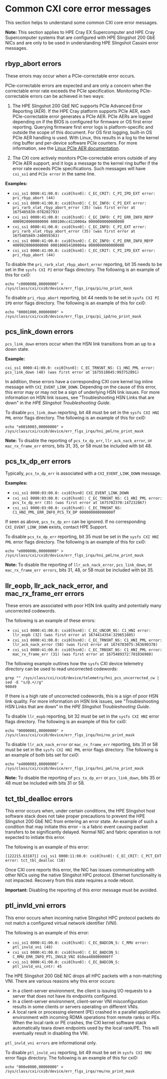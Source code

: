 # Common CXI core error messages

This section helps to understand some common CXI core error messages.

**Note:** This section applies to HPE Cray EX Supercomputer and HPE Cray Supercomputer systems that are configured with HPE Slingshot 200 GbE NICs and are only to be used in understanding HPE Slingshot Cassini error messages.

## rbyp_abort errors

These errors may occur when a PCIe-correctable error occurs.

PCIe-correctable errors are expected and are only a concern when the correctable error rate exceeds the PCIe specification. Monitoring PCIe-correctable errors can be achieved in two ways:

1. The HPE Slingshot 200 GbE NIC supports PCIe Advanced Error Reporting (AER). If the HPE Cray platform supports PCIe AER, each PCIe-correctable error generates a PCIe AER. PCIe AERs are logged depending on if the BIOS is configured for firmware or OS first error reporting. Querying firmware first error logs is platform-specific and outside the scope of this document. For OS first logging, built-in OS PCIe AER handling is used. With Linux, this results in a log to the kernel ring buffer and per-device software PCIe counters. For more information, see the [Linux PCIe AER documentation](https://docs.kernel.org/PCI/pcieaer-howto.html#the-pci-express-advanced-error-reporting-driver-guide-howto).

2. The CXI core actively monitors PCIe-correctable errors outside of any PCIe AER support, and it logs a message to the kernel ring buffer if the error rate exceeds PCIe specifications. Such messages will have `cxi_ss1` and `PCIe error` in the same line.

**Examples:**

- `cxi_ss1 0000:41:00.0: cxi0[hsn0]: C_EC_CRIT: C_PI_IPD_EXT error: pri_rbyp_abort (44)`
- `cxi_ss1 0000:41:00.0: cxi0[hsn0]: C_EC_INFO: C_PI_EXT error: pri_rarb_xlat_rbyp_abort_error (35) (was first error at 1675485830:078202793)`
- `cxi_ss1 0000:41:00.0: cxi0[hsn0]: C_EC_INFO: C_PI_ERR_INFO_RBYP 4009020000000000 080100cc4110004a 0000000000000000`
- `cxi_ss1 0000:41:00.0: cxi0[hsn0]: C_EC_INFO: C_PI_EXT error: pri_rarb_xlat_rbyp_abort_error (35) (was first error at 1675485849:240059363)`
- `cxi_ss1 0000:41:00.0: cxi0[hsn0]: C_EC_INFO: C_PI_ERR_INFO_RBYP 4009020000000000 000100654100004a 0000000000000000`
- `cxi_ss1 0000:41:00.0: cxi0[hsn0]: C_EC_CRIT: C_PI_IPD_EXT error: pri_rbyp_abort (44)`

To disable the `pri_rarb_xlat_rbyp_abort_error` reporting, bit 35 needs to be set in the `sysfs CXI PI` error flags directory. The following is an example of this for cxi0:

```screen
echo "c0000008,00000000" > /sys/class/cxi/cxi0/device/err_flgs_irqa/pi/no_print_mask
```

To disable `pri_rbyp_abort` reporting, bit 44 needs to be set in `sysfs CXI PI IPD` error flags directory. The following is an example of this for cxi0:

```screen
echo "00001000,00000000" > /sys/class/cxi/cxi0/device/err_flgs_irqa/pi_ipd/no_print_mask
```

## pcs_link_down errors

`pcs_link_down` errors occur when the HSN link transitions from an up to a down state.

**Example:**

```screen
cxi_ss1 0000:41:00.0: cxi0[hsn0]: C_EC_TRNSNT_NS: C1_HNI_PML error: pcs_link_down (48) (was first error at 1675518045:993752891)
```

In addition, these errors have a corresponding CXI core kernel log inline message with `CXI_EVENT_LINK_DOWN`. Depending on the cause of this error, this error may or may not be a sign of underlying HSN link issues. For more information on HSN link issues, see "Troubleshooting HSN Links that are down" in the _HPE Slingshot Troubleshooting Guide_.

To disable `pcs_link_down` reporting, bit 48 must be set in the `sysfs CXI HNI PML` error flags directory. The following is an example of this for cxi0:

```screen
echo "e0010003,00000000" > /sys/class/cxi/cxi0/device/err_flgs_irqa/hni_pml/no_print_mask
```

**Note:** To disable the reporting of `pcs_tx_dp_err`, `llr_ack_nack_error`, or `mac_rx_frame_err` errors, bits 31, 35, or 58 must be included with bit 48.

## pcs_tx_dp_err errors

Typically, `pcs_tx_dp_err` is associated with a `CXI_EVENT_LINK_DOWN` message.

**Examples:**

- `cxi_ss1 0000:03:00.0: cxi0[hsn0] CXI_EVENT_LINK_DOWN`
- `cxi_ss1 0000:03:00.0: cxi0[hsn0]: C_EC_TRNSNT_NS: C1_HNI_PML error: pcs_tx_dp_err (35) (was first error at 1675702370:147232867)`
- `cxi_ss1 0000:03:00.0: cxi0[hsn0]: C_EC_TRNSNT_NS: C1_HNI_PML_ERR_INFO_PCS_TX_DP 000000000000000f`

If seen as above, `pcs_tx_dp_err` can be ignored. If no corresponding `CXI_EVENT_LINK_DOWN` exists, contact HPE Support.

To disable `pcs_tx_dp_err` reporting, bit 35 must be set in the `sysfs CXI HNI PML` error flags directory. The following is an example of this for cxi0:

```screen
echo "e000000b,00000000" > /sys/class/cxi/cxi0/device/err_flgs_irqa/hni_pml/no_print_mask
```

**Note:** To disable the reporting of `llr_ack_nack_error`, `pcs_link_down`, or `mac_rx_frame_err errors`, bits 31, 48, or 58 must be included with bit 35.

## llr_eopb, llr_ack_nack_error, and mac_rx_frame_err errors

These errors are associated with poor HSN link quality and potentially many uncorrected codewords.

The following is an example of these errors:

- `cxi_ss1 0000:41:00.0: cxi0[hsn0]: C_EC_UNCOR_NS: C1_HNI error: llr_eopb (32) (was first error at 1674414354:329651605)`
- `cxi_ss1 0000:41:00.0: cxi0[hsn0]: C_EC_TRNSNT_NS: C1_HNI_PML error: llr_ack_nack_error (58) (was first error at 1674703075:363699378)`
- `cxi_ss1 0000:41:00.0: cxi0[hsn0]: C_EC_TRNSNT_NS: C1_HNI_PML error: mac_rx_frame_err (31) (was first error at 1675489372:701036980)`

The following example outlines how the `sysfs` CXI device telemetry directory can be used to read uncorrected codewords:

```screen
grep "" /sys/class/cxi/cxi0/device/telemetry/hni_pcs_uncorrected_cw | sed -E "s/@.+//g"
90049
```

If there is a high rate of uncorrected codewords, this is a sign of poor HSN link quality. For more information on HSN link issues, see "Troubleshooting HSN Links that are down" in the _HPE Slingshot Troubleshooting Guide_.

To disable `llr_eopb` reporting, bit 32 must be set in the `sysfs CXI HNI` error flags directory. The following is an example of this for cxi0:

```screen
echo "00000001,00000000" > /sys/class/cxi/cxi0/device/err_flgs_irqa/hni/no_print_mask
```

To disable `llr_ack_nack_error` or `mac_rx_frame_err` reporting, bits 31 or 58 must be set in the `sysfs CXI HNI PML` error flags directory. The following is an example of both bits set for cxi0:

```screen
echo "e4000003,80000000" > /sys/class/cxi/cxi0/device/err_flgs_irqa/hni_pml/no_print_mask
```

**Note:** To disable the reporting of `pcs_tx_dp_err` or `pcs_link_down`, bits 35 or 48 must be included with bits 31 or 58.

## tct_tbl_dealloc errors

This error occurs when, under certain conditions, the HPE Slingshot host software stack does not take proper precautions to prevent the HPE Slingshot 200 GbE NIC from entering an error state. An example of such a condition that may initiate this error - is a fabric event causing packet transfers to be significantly delayed. Normal NIC and fabric operation is not expected to initiate this error.

The following is an example of this error:

```screen
[122215.631871] cxi_ss1 0000:11:00.0: cxi0[hsn0]: C_EC_CRIT: C_PCT_EXT error: tct_tbl_dealloc (18)
```

Once CXI core reports this error, the NIC has issues communicating with other NICs using the native Slingshot HPC protocol. Ethernet functionality is not impacted. Recovery from this state requires a node reboot.

**Important:** Disabling the reporting of this error message must be avoided.

## ptl_invld_vni errors

This error occurs when incoming native Slingshot HPC protocol packets do not match a configured virtual network identifier (VNI).

The following is an example of this error:

- `cxi_ss1 0000:41:00.0: cxi0[hsn0]: C_EC_BADCON_S: C_RMU error: ptl_invld_vni (49)`
- `cxi_ss1 0000:41:00.0: cxi0[hsn0]: C_EC_BADCON_S: C_RMU_ERR_INFO_PTL_INVLD_VNI 010ea488000000ff`
- `cxi_ss1 0000:41:00.0: cxi0[hsn0]: C_EC_BADCON_S: ptl_invld_vni_cntr: 45`

The HPE Slingshot 200 GbE NIC drops all HPC packets with a non-matching VNI. There are various reasons why this error occurs:

- In a client-server environment, the client is issuing I/O requests to a server that does not have its endpoints configured.
- In a client-server environment, client-server VNI misconfiguration results in some clients or servers operating on different VNIs.
- A local rank or processing element (PE) crashed in a parallel application environment with incoming RDMA operations from remote ranks or PEs. When the local rank or PE crashes, the CXI kernel software stack automatically teara down endpoints used by the local rank/PE. This will eventually result in disabling the VNI.

`ptl_invld_vni errors` are informational only.

To disable `ptl_invld_vni` reporting, bit 49 must be set in `sysfs CXI RMU` error flags directory. The following is an example of this for cxi0:

```screen
echo "000e0000,00000000" >  /sys/class/cxi/cxi0/device/err_flgs_irqa/rmu/no_print_mask
```
